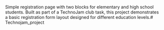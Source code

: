 Simple registration page with two blocks for elementary and high school students. Built as part of a TechnoJam club task, this project demonstrates a basic registration form layout designed for different education levels.# Technojam_project
